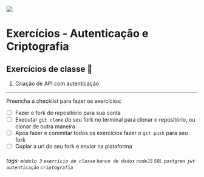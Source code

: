 ![](https://i.imgur.com/xG74tOh.png)

# Exercícios - Autenticação e Criptografia

## Exercícios de classe 🏫

1. Criação de API com autenticação

---

Preencha a checklist para fazer os exercícios:

-   [ ] Fazer o fork do repositório para sua conta
-   [ ] Executar `git clone` do seu fork no terminal para clonar o repositório, ou clonar de outra maneira
-   [ ] Após fazer e commitar todos os exercícios fazer o `git push` para seu fork
-   [ ] Copiar a url do seu fork e enviar na plataforma

###### tags: `módulo 3` `exercício de classe` `banco de dados` `nodeJS` `SQL` `postgres` `jwt` `autenticação` `criptografia`
